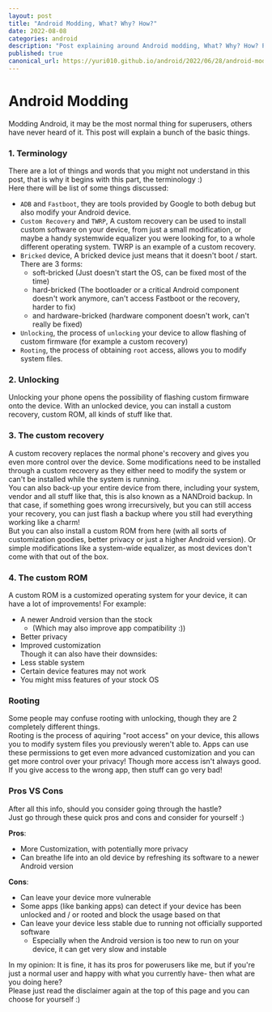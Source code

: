 ```yaml
---
layout: post
title: "Android Modding, What? Why? How?"
date: 2022-08-08
categories: android
description: "Post explaining around Android modding, What? Why? How? Pros and Cons."
published: true
canonical_url: https://yuri010.github.io/android/2022/06/28/android-modding.html
---
```


<!-- THIS SITE IS LICENSED UNDER THE CIR-LICENSE. FOR MORE INFO VISIT https://github.com/Yuri010/CIR-License/
ORIGINAL CAN BE FOUND AT https://github.com/Yuri010/CIR-License/blob/main/License.md -->

# Android Modding

Modding Android, it may be the most normal thing for superusers, others have never heard of it. This post will explain a bunch of the basic things.

### 1. Terminology
There are a lot of things and words that you might not understand in this post, that is why it begins with this part, the terminology :)\
Here there will be list of some things discussed:
 - ``ADB`` and ``Fastboot``, they are tools provided by Google to both debug but also modify your Android device.
 - ``Custom Recovery`` and ``TWRP``, A custom recovery can be used to install custom software on your device, from just a small modification, or maybe a handy systemwide equalizer you were looking for, to a whole different operating system. TWRP is an example of a custom recovery.
 - ``Bricked`` device, A bricked device just means that it doesn't boot / start.\
There are 3 forms: 
   - soft-bricked (Just doesn't start the OS, can be fixed most of the time)
   - hard-bricked (The bootloader or a critical Android component doesn't work anymore, can't access Fastboot or the recovery, harder to fix)
   - and hardware-bricked (hardware component doesn't work, can't really be fixed)
 - ``Unlocking``, the process of ``unlocking`` your device to allow flashing of custom firmware (for example a custom recovery)
 - ``Rooting``, the process of obtaining ``root`` access, allows you to modify system files.

### 2. Unlocking
Unlocking your phone opens the possibility of flashing custom firmware onto the device. With an unlocked device, you can install a custom recovery, custom ROM, all kinds of stuff like that.

### 3. The custom recovery
A custom recovery replaces the normal phone's recovery and gives you even more control over the device. Some modifications need to be installed through a custom recovery as they either need to modify the system or can't be installed while the system is running.\
You can also back-up your entire device from there, including your system, vendor and all stuff like that, this is also known as a NANDroid backup. In that case, if something goes wrong irrecursively, but you can still access your recovery, you can just flash a backup where you still had everything working like a charm!\
But you can also install a custom ROM from here (with all sorts of customization goodies, better privacy or just a higher Android version).
Or simple modifications like a system-wide equalizer, as most devices don't come with that out of the box.

### 4. The custom ROM
A custom ROM is a customized operating system for your device, it can have a lot of improvements! For example:
 - A newer Android version than the stock
   - (Which may also improve app compatibility :))
 - Better privacy
 - Improved customization\
Though it can also have their downsides:
 - Less stable system
 - Certain device features may not work
 - You might miss features of your stock OS

### Rooting
Some people may confuse rooting with unlocking, though they are 2 completely different things.\
Rooting is the process of aquiring "root access" on your device, this allows you to modify system files you previously weren't able to. Apps can use these permissions to get even more advanced customization and you can get more control over your privacy!
Though more access isn't always good. If you give access to the wrong app, then stuff can go very bad!

### Pros **VS** Cons
After all this info, should you consider going through the hastle?\
Just go through these quick pros and cons and consider for yourself :)

**Pros**:
 - More Customization, with potentially more privacy
 - Can breathe life into an old device by refreshing its software to a newer Android version

**Cons**:
 - Can leave your device more vulnerable
 - Some apps (like banking apps) can detect if your device has been unlocked and / or rooted and block the usage based on that
 - Can leave your device less stable due to running not officially supported software
   - Especially when the Android version is too new to run on your device, it can get very slow and instable

In my opinion: It is fine, it has its pros for powerusers like me, but if you're just a normal user and happy with what you currently have- then what are you doing here?\
Please just read the disclaimer again at the top of this page and you can choose for yourself :)

